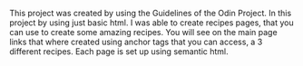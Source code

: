 This project was created by using the Guidelines of the Odin Project.
In this project by using just basic html. I was able to create recipes pages, that you can use to create some amazing recipes. 
You will see on the main page links that where created using anchor tags that you can access, a 3 different recipes.
Each page is set up using semantic html. 

